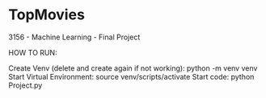 # TopMovies
3156 - Machine Learning - Final Project


HOW TO RUN:

Create Venv (delete and create again if not working): python -m venv venv
Start Virtual Environment: source venv/scripts/activate
Start code: python Project.py
